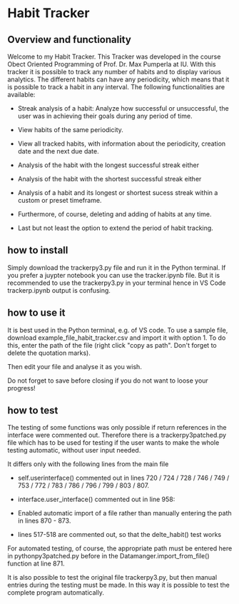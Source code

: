 
# Habit Tracker

## Overview and functionality
Welcome to my Habit Tracker. This Tracker was developed in the course Obect Oriented Programming of Prof. Dr. Max Pumperla at IU.
With this tracker it is possible to track any number of habits and to display various analytics.
The different habits can have any periodicity, which means that it is possible to track a habit in any interval.
The following functionalities are available:

- Streak analysis of a habit: Analyze how successful or unsuccessful, the user was in achieving their goals during any period of time.

- View habits of the same periodicity.

- View all tracked habits, with information about the periodicity, creation date and the next due date.

- Analysis of the habit with the longest successful streak either 

- Analysis of the habit with the shortest successful streak either 

- Analysis of a habit and its longest or shortest sucess streak within a custom or preset timeframe. 

- Furthermore, of course, deleting and adding of habits at any time.

- Last but not least the option to extend the period of habit tracking.


## how to install
Simply download the trackerpy3.py file and run it in the Python terminal. 
If you prefer a juypter notebook you can use the tracker.ipynb file.
But it is recommended to use the trackerpy3.py in your terminal hence in VS Code trackerp.ipynb output is confusing.


## how to use it
It is best used in the Python terminal, e.g. of VS code.
To use a sample file, download example_file_habit_tracker.csv and import it with option 1. 
To do this, enter the path of the file (right click "copy as path". Don't forget to delete the quotation marks).

Then edit your file and analyse it as you wish.

Do not forget to save before closing if you do not want to loose your progress!

## how to test
The testing of some functions was only possible if return references in the interface were commented out. 
Therefore there is a trackerpy3patched.py file which has to be used for testing if the user wants to make the whole testing automatic, without user input needed. 

It differs only with the following lines from the main file 

- self.userinterface() commented out in lines
720 / 724 / 728 / 746 / 749 / 753 / 772 / 783 / 786 / 796 / 799 / 803 / 807.

- interface.user_interface() commented out in line 958:

- Enabled automatic import of a file rather than manually entering the path in lines
870 - 873. 

- lines 517-518 are commented out, so that the delte_habit() test works 

For automated testing, of course, the appropriate path must be entered here in pythonpy3patched.py before in 
the Datamanger.import_from_file() function at line 871.

It is also possible to test the original file trackerpy3.py, but then manual entries during the testing must be made. 
In this way it is possible to test the complete program automatically.







